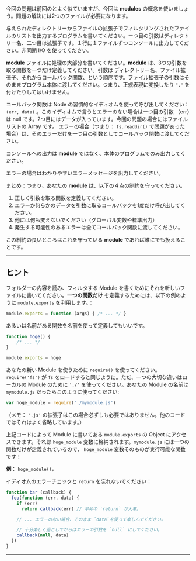 今回の問題は前回のとよく似ていますが、今回は **modules** の概念を使いましょう。問題の解決には2つのファイルが必要になります。

与えられたディレクトリーからファイルの拡張子でフィルタリングされたファイルのリストを出力するプログラムを書いてください。ーつ目の引数はディレクトリー名、二つ目は拡張子です。１行に１ファイルずつコンソールに出力してください。非同期 I/O を使ってください。

**module** ファイルに処理の大部分を書いてください。**module** は、3つの引数を取る関数を一つだけ定義してください。引数は ディレクトリー名、ファイル拡張子、それからコールバック関数、という順序です。ファイル拡張子の引数はそのままプログラム本体に渡してください。つまり、正規表現に変換したり `"."` を付けたりしてはいけません。

コールバック関数は Node の習慣的なイディオムを使って呼び出してください： `(err, data)` 。このイディオムで言うとエラーのない場合はーつ目の引数 （err）は null です。2つ目にはデータが入っています。今回の問題の場合にはファイルリストの Array です。
エラーの場合（つまり： `fs.readdir()` で問題があった場合）は、そのエラーだけを一つ目の引数としてコールバック関数に渡してください。

コンソールへの出力は **module** ではなく、本体のプログラムでのみ出力してください。

エラーの場合はわかりやすいエラーメッセージを出力してください。

まとめ：つまり、あなたの **module** は、以下の４点の制約を守ってください。

1. 正しく引数を取る関数を定義してください。
2. エラーか何らかのデータを引数に取るコールバックを1度だけ呼び出してください。
3. 他には何も変えないでください（グローバル変数や標準出力）
4. 発生する可能性のあるエラーは全てコールバック関数に渡してください。

この制約の良いところはこれを守っている **module** であれば誰にでも扱えることです。

----------------------------------------------------------------------
## ヒント

フォルダーの内容を読み、フィルタする Module を書くためにそれを新しいファイルに書いてください。**一つの関数だけ** を定義するためには、以下の例のように `module.exports` を利用します。：

```js
module.exports = function (args) { /* ... */ }
```

あるいは名前がある関数を名前を使って定義してもいいです。

```js
function hoge() {
    /* ... */
}

module.exports = hoge
```

あなたの新い Module を使うために `require()` を使ってください。 `require('fs')` が `fs` をロードすると同じように。ただ、一つの大切な違いはローカルの Module のために `'./'` を使ってください。あなたの Module の名前は `mymodule.js` だったらこのように使ってください:

```js
var hoge_module = require('./mymodule.js')
```

（メモ： `'.js'` の拡張子はこの場合必ずしも必要ではありません。他のコードではそれはよく省略しています。）

上記コードによって Module に書いてある `module.exports` の Object にアクセスできます。それは `hoge_module` 変数に格納されます。`mymodule.js` には一つの関数だけが定義されているので、 `hoge_module` 変数そのものが実行可能な関数です！

**例**： `hoge_module();`

イディオムのエラーチェックと `return` を忘れないでください：

```js
function bar (callback) {
  foo(function (err, data) {
    if (err)
      return callback(err) // 早めの `return` が大事。

    // ... エラーのない場合、そのまま `data`を使って楽しんでください。

    // 十分楽しく過ごしてからはエラーの引数を `null` にしてください。
    callback(null, data)
  })
}
```

----------------------------------------------------------------------
